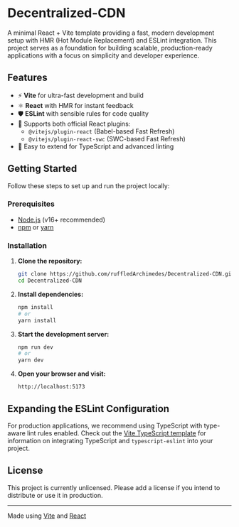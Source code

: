 # Decentralized-CDN

A minimal React + Vite template providing a fast, modern development setup with HMR (Hot Module Replacement) and ESLint integration. This project serves as a foundation for building scalable, production-ready applications with a focus on simplicity and developer experience.

## Features

- ⚡️ **Vite** for ultra-fast development and build
- ⚛️ **React** with HMR for instant feedback
- 🛡️ **ESLint** with sensible rules for code quality
- 🔌 Supports both official React plugins:
  - `@vitejs/plugin-react` (Babel-based Fast Refresh)
  - `@vitejs/plugin-react-swc` (SWC-based Fast Refresh)
- 📝 Easy to extend for TypeScript and advanced linting

## Getting Started

Follow these steps to set up and run the project locally:

### Prerequisites

- [Node.js](https://nodejs.org/) (v16+ recommended)
- [npm](https://www.npmjs.com/) or [yarn](https://yarnpkg.com/)

### Installation

1. **Clone the repository:**
   ```sh
   git clone https://github.com/ruffledArchimedes/Decentralized-CDN.git
   cd Decentralized-CDN
   ```

2. **Install dependencies:**
   ```sh
   npm install
   # or
   yarn install
   ```

3. **Start the development server:**
   ```sh
   npm run dev
   # or
   yarn dev
   ```

4. **Open your browser and visit:**
   ```
   http://localhost:5173
   ```

## Expanding the ESLint Configuration

For production applications, we recommend using TypeScript with type-aware lint rules enabled. Check out the [Vite TypeScript template](https://vitejs.dev/guide/#scaffolding-your-first-vite-project) for information on integrating TypeScript and `typescript-eslint` into your project.

## License

This project is currently unlicensed. Please add a license if you intend to distribute or use it in production.

---

Made using [Vite](https://vitejs.dev/) and [React](https://react.dev/)
